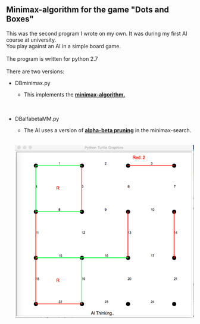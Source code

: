 Minimax-algorithm for the game "Dots and Boxes"
-------
This was the second program I wrote on my own. It was during my first AI course at university.  
You play against an AI in a simple board game.  
  <br>
The program is written for python 2.7  
  <br>
There are two versions:
- DBminimax.py
  - This implements the __<a href=https://en.wikipedia.org/wiki/Minimax>minimax-algorithm.</a>__  
  <br><br>
- DBalfabetaMM.py
  - The AI uses a version of __<a href=https://en.wikipedia.org/wiki/Alpha%E2%80%93beta_pruning>alpha-beta pruning</a>__ in the minimax-search.  
    
    
  <br>
  
  ![Pic of the app](ScreenShot.png) 